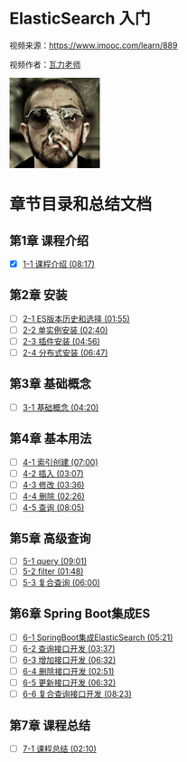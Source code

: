 # ElasticSearch 入门

视频来源：https://www.imooc.com/learn/889

视频作者：[瓦力老师](https://www.imooc.com/t/5646367 "https://www.imooc.com/t/5646367")

![](./doc/img/瓦力老师.jpg)


# 章节目录和总结文档

## 第1章 课程介绍

* [x] [1-1 课程介绍 (08:17)](./doc/1-1_课程介绍.md)

## 第2章 安装

* [ ] [2-1 ES版本历史和选择 (01:55)](./doc/2-1_ES版本历史和选择.md)
* [ ] [2-2 单实例安装 (02:40)](./doc/2-2_单实例安装.md)
* [ ] [2-3 插件安装 (04:56)](./doc/2-3_插件安装.md)
* [ ] [2-4 分布式安装 (06:47)](./doc/2-4_分布式安装.md)

## 第3章 基础概念

* [ ] [3-1 基础概念 (04:20)](./doc/3-1_基础概念.md)

## 第4章 基本用法

* [ ] [4-1 索引创建 (07:00)](./doc/4-1_索引创建.md)
* [ ] [4-2 插入 (03:07)](./doc/4-2_插入.md)
* [ ] [4-3 修改 (03:36)](./doc/4-3_修改.md)
* [ ] [4-4 删除 (02:26)](./doc/4-4_删除.md)
* [ ] [4-5 查询 (08:05)](./doc/4-5_查询.md)

## 第5章 高级查询

* [ ] [5-1 query (09:01)](./doc/5-1_query.md)
* [ ] [5-2 filter (01:48)](./doc/5-2_filter.md)
* [ ] [5-3 复合查询 (06:00)](./doc/5-3_复合查询.md)

## 第6章 Spring Boot集成ES

* [ ] [6-1 SpringBoot集成ElasticSearch (05:21)](./doc/6-1_SpringBoot集成ElasticSearch.md)
* [ ] [6-2 查询接口开发 (03:37)](./doc/6-2_查询接口开发.md)
* [ ] [6-3 增加接口开发 (06:32)](./doc/6-3_增加接口开发.md)
* [ ] [6-4 删除接口开发 (02:51)](./doc/6-4_删除接口开发.md)
* [ ] [6-5 更新接口开发 (06:32)](./doc/6-5_更新接口开发.md)
* [ ] [6-6 复合查询接口开发 (08:23)](./doc/6-6_复合查询接口开发.md)

## 第7章 课程总结

* [ ] [7-1 课程总结 (02:10)](./doc/7-1_课程总结.md)

